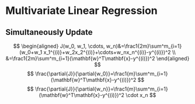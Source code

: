 # Multivariate Linear Regression

## Simultaneously Update
$$
\begin{aligned}
J(w_0, w_1, \cdots, w_n)&=\frac1{2m}\sum^m_{i=1}(w_0+w_1
x_1^{(i)}+w_2x_2^{(i)}+\cdots+w_nx_n^{(i)}-y^{(i)})^2 \\
&=\frac1{2m}\sum^m_{i=1}(\mathbf{w}^T\mathbf{x}-y^{(i)})^2
\end{aligned}
$$
$$
\frac{\partial{J}}{\partial{w_0}}=\frac1{m}\sum^m_{i=1}(\mathbf{w}^T\mathbf{x}-y^{(i)})^2
$$
$$
\frac{\partial{J}}{\partial{w_n}}=\frac1{m}\sum^m_{i=1}(\mathbf{w}^T\mathbf{x}-y^{(i)})^2 \cdot x_n
$$